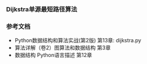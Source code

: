 ### Dijkstra单源最短路径算法

### 参考文档

- Python数据结构和算法实战(第2版) 第13章: dijkstra.py
- 算法详解（卷2）图算法和数据结构 第3章
- 数据结构 Python语言描述 第12章

